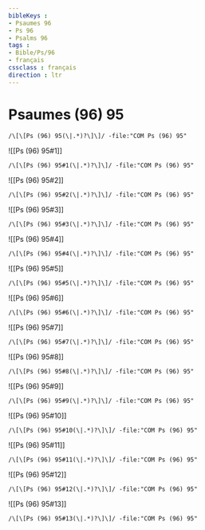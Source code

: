 ```yaml
---
bibleKeys : 
- Psaumes 96
- Ps 96
- Psalms 96
tags : 
- Bible/Ps/96
- français
cssclass : français
direction : ltr
---
```


# Psaumes (96) 95

```query
/\[\[Ps (96) 95(\|.*)?\]\]/ -file:"COM Ps (96) 95"
```



![[Ps (96) 95#1]]

```query
/\[\[Ps (96) 95#1(\|.*)?\]\]/ -file:"COM Ps (96) 95"
```

![[Ps (96) 95#2]]

```query
/\[\[Ps (96) 95#2(\|.*)?\]\]/ -file:"COM Ps (96) 95"
```

![[Ps (96) 95#3]]

```query
/\[\[Ps (96) 95#3(\|.*)?\]\]/ -file:"COM Ps (96) 95"
```

![[Ps (96) 95#4]]

```query
/\[\[Ps (96) 95#4(\|.*)?\]\]/ -file:"COM Ps (96) 95"
```

![[Ps (96) 95#5]]

```query
/\[\[Ps (96) 95#5(\|.*)?\]\]/ -file:"COM Ps (96) 95"
```

![[Ps (96) 95#6]]

```query
/\[\[Ps (96) 95#6(\|.*)?\]\]/ -file:"COM Ps (96) 95"
```

![[Ps (96) 95#7]]

```query
/\[\[Ps (96) 95#7(\|.*)?\]\]/ -file:"COM Ps (96) 95"
```

![[Ps (96) 95#8]]

```query
/\[\[Ps (96) 95#8(\|.*)?\]\]/ -file:"COM Ps (96) 95"
```

![[Ps (96) 95#9]]

```query
/\[\[Ps (96) 95#9(\|.*)?\]\]/ -file:"COM Ps (96) 95"
```

![[Ps (96) 95#10]]

```query
/\[\[Ps (96) 95#10(\|.*)?\]\]/ -file:"COM Ps (96) 95"
```

![[Ps (96) 95#11]]

```query
/\[\[Ps (96) 95#11(\|.*)?\]\]/ -file:"COM Ps (96) 95"
```

![[Ps (96) 95#12]]

```query
/\[\[Ps (96) 95#12(\|.*)?\]\]/ -file:"COM Ps (96) 95"
```

![[Ps (96) 95#13]]

```query
/\[\[Ps (96) 95#13(\|.*)?\]\]/ -file:"COM Ps (96) 95"
```

